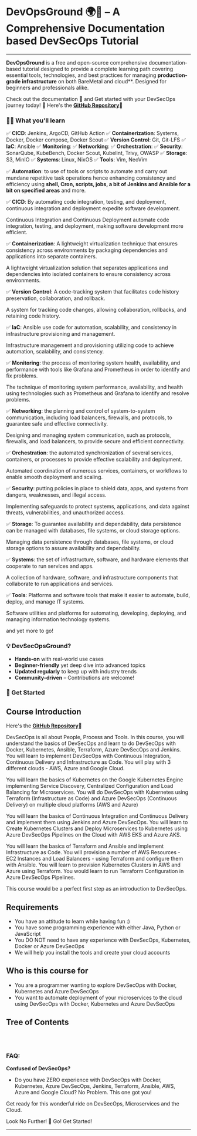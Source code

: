 # DevOpsGround 🌍🚀 – A Comprehensive Documentation based DevSecOps Tutorial

---

**DevOpsGround** is a free and open-source comprehensive documentation-based tutorial designed to provide a complete learning path covering essential tools, technologies, and best practices for managing **production-grade infrastructure** on both BareMetal and cloud**. Designed for beginners and professionals alike. 

Check out the documentation 📖 and Get started with your DevSecOps journey today! 🚀
Here's the  **[GitHub Repository](https://github.com/rithishsamm/DevSecOpsground)🔗**

### 💪🏻 What you'll learn 

✅ **CICD**: Jenkins, ArgoCD, GitHub Action
✅ **Containerization**: Systems, Docker, Docker compose, Docker Scout
✅ **Version Control**: Git, Git-LFS 
✅ **IaC**: Ansible
✅ **Monitoring**: 
✅ **Networking**: 
✅ **Orchestration**: 
✅ **Security**: SonarQube, KubeBench, Docker Scout, Kubelint, Trivy, OWASP
✅ **Storage**:  S3, MinIO
✅ **Systems**: Linux, NixOS
✅ **Tools**: Vim, NeoVim


✅ **Automation**: to use of tools or scripts to automate and carry out mundane repetitive task operations hence enhancing consistency and efficiency using **shell, Cron, scripts, jobs, a bit of Jenkins and Ansible for a bit on specified areas** and more.


✅ **CICD**: By automating code integration, testing, and deployment, continuous integration and deployment expedite software development. 

 Continuous Integration and Continuous Deployment automate code integration, testing, and deployment, making software development more efficient.  


✅ **Containerization**: A lightweight virtualization technique that ensures consistency across environments by packaging dependencies and applications into separate containers.  

A lightweight virtualization solution that separates applications and dependencies into isolated containers to ensure consistency across environments.  


✅ **Version Control**: A code-tracking system that facilitates code history preservation, collaboration, and rollback.  

A system for tracking code changes, allowing collaboration, rollbacks, and retaining code history.  

✅ **IaC**: Ansible use code for automation, scalability, and consistency in infrastructure provisioning and management.  

Infrastructure management and provisioning utilizing code to achieve automation, scalability, and consistency.  


✅ **Monitoring**: the process of monitoring system health, availability, and performance with tools like Grafana and Prometheus in order to identify and fix problems.

The technique of monitoring system performance, availability, and health using technologies such as Prometheus and Grafana to identify and resolve problems.



✅ **Networking**: the planning and control of system-to-system communication, including load balancers, firewalls, and protocols, to guarantee safe and effective connectivity.  

Designing and managing system communication, such as protocols, firewalls, and load balancers, to provide secure and efficient connectivity.  


✅ **Orchestration**: the automated synchronization of several services, containers, or processes to provide effective scalability and deployment.  

Automated coordination of numerous services, containers, or workflows to enable smooth deployment and scaling.  


✅ **Security**: putting policies in place to shield data, apps, and systems from dangers, weaknesses, and illegal access.  

Implementing safeguards to protect systems, applications, and data against threats, vulnerabilities, and unauthorized access. 


✅ **Storage**:  To guarantee availability and dependability, data persistence can be managed with databases, file systems, or cloud storage options.  

Managing data persistence through databases, file systems, or cloud storage options to assure availability and dependability. 


✅ **Systems**: the set of infrastructure, software, and hardware elements that cooperate to run services and apps.  

A collection of hardware, software, and infrastructure components that collaborate to run applications and services.  


✅ **Tools**: Platforms and software tools that make it easier to automate, build, deploy, and manage IT systems.

Software utilities and platforms for automating, developing, deploying, and managing information technology systems.

and yet more to go!

### 💡 DevSecOpsGround?
- **Hands-on** with real-world use cases
- **Beginner-friendly** yet deep dive into advanced topics
- **Updated regularly** to keep up with industry trends
- **Community-driven** – Contributions are welcome!

### 🚀 Get Started

## Course Introduction
Here's the  **[GitHub Repository](https://github.com/rithishsamm/DevSecOpsground)🔗**

DevSecOps is all about People, Process and Tools. In this course, you will understand the basics of DevSecOps and learn to do DevSecOps with Docker, Kubernetes, Ansible, Terraform, Azure DevSecOps and Jenkins. You will learn to implement DevSecOps with Continuous Integration, Continuous Delivery and Infrastructure as Code. You will play with 3 different clouds - AWS, Azure and Google Cloud.

You will learn the basics of Kubernetes on the Google Kubernetes Engine implementing Service Discovery, Centralized Configuration and Load Balancing for Microservices. You will do DevSecOps with Kubernetes using Terraform (Infrastructure as Code) and Azure DevSecOps (Continuous Delivery) on multiple cloud platforms (AWS and Azure)

You will learn the basics of Continuous Integration and Continuous Delivery and implement them using Jenkins and Azure DevSecOps. You will learn to Create Kubernetes Clusters and Deploy Microservices to Kubernetes using Azure DevSecOps Pipelines on the Cloud with AWS EKS and Azure AKS.

You will learn the basics of Terraform and Ansible and implement Infrastructure as Code. You will provision a number of AWS Resources - EC2 Instances and Load Balancers - using Terraform and configure them with Ansible. You will learn to provision Kubernetes Clusters in AWS and Azure using Terraform. You would learn to run Terraform Configuration in Azure DevSecOps Pipelines.

This course would be a perfect first step as an introduction to DevSecOps.




## Requirements
- You have an attitude to learn while having fun :)
- You have some programming experience with either Java, Python or JavaScript
- You DO NOT need to have any experience with DevSecOps, Kubernetes, Docker or Azure DevSecOps
- We will help you install the tools and create your cloud accounts

## Who is this course for
- You are a programmer wanting to explore DevSecOps with Docker, Kubernetes and Azure DevSecOps
- You want to automate deployment of your microservices to the cloud using DevSecOps with Docker, Kubernetes and Azure DevSecOps

## Tree of Contents
```



```

### FAQ:

**Confused of DevSecOps?**
- Do you have ZERO experience with DevSecOps with Docker, Kubernetes, Azure DevSecOps, Jenkins, Terraform, Ansible, AWS, Azure and Google Cloud? 
No Problem. This one got you!


Get ready for this wonderful ride on DevSecOps, Microservices and the Cloud.

Look No Further! 🚀 Go! Get Started!


---
